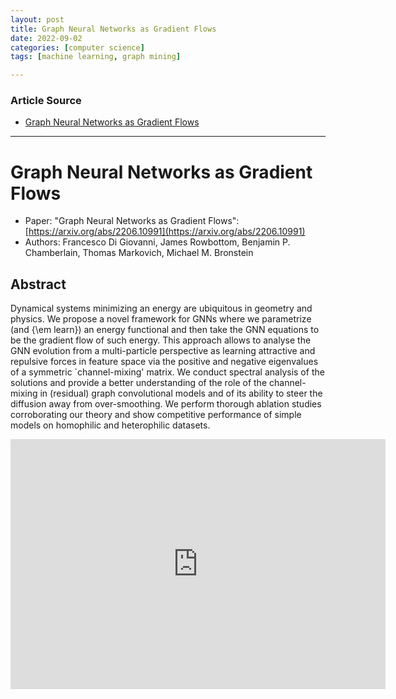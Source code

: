 ```yaml
---
layout: post
title: Graph Neural Networks as Gradient Flows 
date: 2022-09-02
categories: [computer science]
tags: [machine learning, graph mining]

---
```


### Article Source

* [Graph Neural Networks as Gradient Flows](https://www.youtube.com/watch?v=sgTTtmwOMgE)


---

# Graph Neural Networks as Gradient Flows

* Paper: "Graph Neural Networks as Gradient Flows": [https://arxiv.org/abs/2206.10991](https://arxiv.org/abs/2206.10991)
* Authors: Francesco Di Giovanni, James Rowbottom, Benjamin P. Chamberlain, Thomas Markovich, Michael M. Bronstein


## Abstract

Dynamical systems minimizing an energy are ubiquitous in geometry and physics. We propose a novel framework for GNNs where we parametrize (and {\em learn}) an energy functional and then take the GNN equations to be the gradient flow of such energy. This approach allows to analyse the GNN evolution from a multi-particle perspective as learning attractive and repulsive forces in feature space via the positive and negative eigenvalues of a symmetric `channel-mixing' matrix. We conduct spectral analysis of the solutions and provide a better understanding of the role of the channel-mixing in (residual) graph convolutional models and of its ability to steer the diffusion away from over-smoothing. We perform thorough ablation studies corroborating our theory and show competitive performance of simple models on homophilic and heterophilic datasets.

<iframe width="600" height="400" src="https://www.youtube.com/embed/sgTTtmwOMgE" title="YouTube video player" frameborder="0" allow="accelerometer; autoplay; clipboard-write; encrypted-media; gyroscope; picture-in-picture" allowfullscreen></iframe>